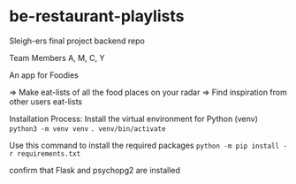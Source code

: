 # be-restaurant-playlists

Sleigh-ers final project backend repo

Team Members
A, M, C, Y

An app for Foodies

=> Make eat-lists of all the food places on your radar
=> Find inspiration from other users eat-lists 


Installation Process: 
Install the virtual environment for Python (venv)
`python3 -m venv venv`
 `. venv/bin/activate`
 
Use this command to install the required packages
`python -m pip install -r requirements.txt`

confirm that Flask and psychopg2 are installed 

